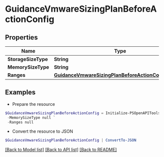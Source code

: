 # GuidanceVmwareSizingPlanBeforeActionConfig
## Properties

Name | Type | Description | Notes
------------ | ------------- | ------------- | -------------
**StorageSizeType** | **String** |  | [optional] 
**MemorySizeType** | **String** |  | [optional] 
**Ranges** | [**GuidanceVmwareSizingPlanBeforeActionConfigRanges**](GuidanceVmwareSizingPlanBeforeActionConfigRanges.md) |  | [optional] 

## Examples

- Prepare the resource
```powershell
$GuidanceVmwareSizingPlanBeforeActionConfig = Initialize-PSOpenAPIToolsGuidanceVmwareSizingPlanBeforeActionConfig  -StorageSizeType null `
 -MemorySizeType null `
 -Ranges null
```

- Convert the resource to JSON
```powershell
$GuidanceVmwareSizingPlanBeforeActionConfig | ConvertTo-JSON
```

[[Back to Model list]](../README.md#documentation-for-models) [[Back to API list]](../README.md#documentation-for-api-endpoints) [[Back to README]](../README.md)

